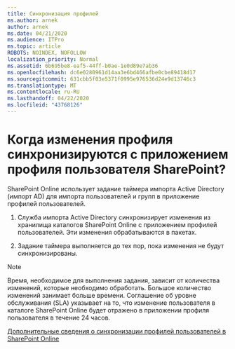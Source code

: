 ```yaml
---
title: Синхронизация профилей
ms.author: arnek
author: arnek
ms.date: 04/21/2020
ms.audience: ITPro
ms.topic: article
ROBOTS: NOINDEX, NOFOLLOW
localization_priority: Normal
ms.assetid: 6b695be8-eaf5-44ff-b0ae-1e0d89e7ab36
ms.openlocfilehash: dc6e0280961d14aa3e6bd466afbe0cbe89418d17
ms.sourcegitcommit: 631cbb5f03e5371f0995e976536d24e9d13746c3
ms.translationtype: MT
ms.contentlocale: ru-RU
ms.lasthandoff: 04/22/2020
ms.locfileid: "43768126"
---
```

# <a name="when-do-my-profile-changes-sync-to-the-sharepoint-user-profile-application"></a>Когда изменения профиля синхронизируются с приложением профиля пользователя SharePoint?

SharePoint Online использует задание таймера импорта Active Directory (импорт AD) для импорта пользователей и групп в приложение профилей пользователей. 
  
1. Служба импорта Active Directory синхронизирует изменения из хранилища каталогов SharePoint Online с приложением профилей пользователей. Эти изменения обрабатываются в пакетах.
    
2. Задание таймера выполняется до тех пор, пока изменения не будут синхронизированы.
    
> [!NOTE]
> Время, необходимое для выполнения задания, зависит от количества изменений, которые необходимо обработать. Большое количество изменений занимает больше времени. Соглашение об уровне обслуживания (SLA) указывает на то, что изменение пользователя в каталоге SharePoint Online будет отражено в приложении профиля пользователя в течение 24 часов. 
  
[Дополнительные сведения о синхронизации профилей пользователей в SharePoint Online](https://go.microsoft.com/fwlink/?linkid=875671)
  


